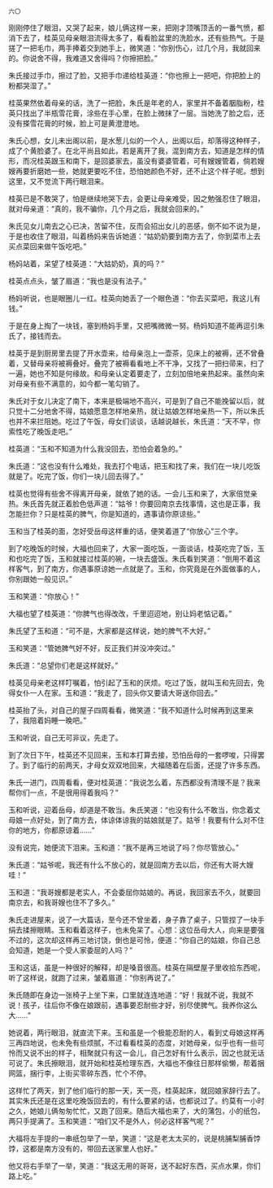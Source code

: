     六〇 

   刚刚停住了眼泪，又哭了起来，娘儿俩这样一来，把刚才顶嘴顶舌的一番气愤，都消下去了，桂英见母亲眼泪流得太多了，看看脸盆里的洗脸水，还有些热气。于是搓了一把毛巾，两手捧着交到她手上，微笑道：“你别伤心，过几个月，我就回来的。你说舍不得，我难道又舍得吗？你擦把脸。”

   朱氏接过手巾，擦过了脸，又把手巾递给桂英道：“你也擦上一把吧，你把脸上的粉都哭湿了。”

   桂英果然依着母亲的话，洗了一把脸，朱氏是年老的人，家里并不备着胭脂粉，桂英只找出了半瓶雪花膏，涂些在手心里，在脸上微抹了一层。当她洗了脸之后，还没有搽雪花膏的时候，脸上可是黄澄澄地。

   朱氏心想，女儿未出阁以前，是水葱儿似的一个人，出阁以后，却落得这种样子，成了个黄脸婆了。在北平尚且如此，若是离开了我，混到南方去，知道是怎样的情形，而况桂英跟玉和南下，是回婆家去，虽没有婆婆管着，可有嫂嫂管着，倘若嫂嫂再要折磨她一些，她就更要吃不住，恐怕她颜色不好，还不止这个样子呢。想到这里，又不觉流下两行眼泪来。

   桂英已是不敢哭了，怕是继续地哭下去，会更让母亲难受，因之勉强忍住了眼泪，就对母亲道：“真的，我不骗你，几个月之后，我就会回来的。”

   朱氏见女儿南去之心已决，苦留不住，反而会招出女儿的恶感，倒不如不说为是，于是也收住了眼泪，叫着杨妈来告诉她道：“姑奶奶要到南方去了，你到菜市上去买点菜回来做午饭吃吧。”

   杨妈站着，呆望了桂英道：“大姑奶奶，真的吗？”

   桂英点点头，皱了眉道：“我也是没有法子。”

   杨妈听说，也是眼圈儿一红。桂英向她丢了一个眼色道：“你去买菜吧，我这儿有钱。”

   于是在身上掏了一块钱，塞到杨妈手里，又把嘴微微一努。杨妈知道不能再逗引朱氏了，接钱而去。

   桂英于是到厨房里去提了开水壶来，给母亲泡上一壶茶，见床上的被褥，还不曾叠着，又替母亲将被褥叠好。叠完了被褥看看地上不干净，又找了一把扫帚来，扫了一遍，她也不知是何缘故。和母亲认定着要走了，立刻加倍地亲热起来。虽然向来对母亲有些不满意的，如今都一笔勾销了。

   朱氏对于女儿决定了南下，本来是极端地不高兴，可是到了自己不能挽留以后，就只觉十二分地舍不得，姑娘愿意怎样地亲热，就让姑娘怎样地亲热一下，所以朱氏也并不来拦阻她。吃过了午饭，母女们谈谈，话越说越长，朱氏道：“天不早，你索性吃了晚饭走吧。”

   桂英道：“玉和不知道为什么我没回去，恐怕会着急的。”

   朱氏道：“这也没有什么难处，我去打个电话，把玉和找了来，我们在一块儿吃饭就是了。吃完了饭，你们一块儿回去得了。”

   桂英也觉得有些舍不得离开母亲，就依了她的话。一会儿玉和来了，大家倍觉亲热。朱氏首先就正着脸色低声道：“姑爷！你要回南京去找事情，这也是正事，我怎能拦你？只是桂英的脾气，你是知道的，遇事请你原谅些。”

   玉和当了桂英的面，怎好受岳母这样重的话，便笑着道了“你放心”三个字。

   到了吃晚饭的时候，大福也回来了，大家一面吃饭，一面谈话，桂英吃完了饭，玉和也吃完了饭，玉和就接过桂英的碗，一块去盛饭。朱氏看到笑道：“倒用不着这样客气，到了南方，你遇事原谅她一点就是了。玉和，你究竟是在外面做事的人，你别跟她一般见识。”

   玉和笑道：“你放心！”

   大福也望了桂英道：“你脾气也得改改，千里迢迢地，别让妈老惦记着。”

   朱氏望了玉和道：“可不是，大家都是这样说，她的脾气不大好。”

   玉和笑道：“管她脾气好不好，反正我们并没冲突过。”

   朱氏道：“总望你们老是这样就好。”

   桂英见母亲老这样叮嘱着，怕引起了玉和的厌烦。吃过了饭，就叫玉和先回去，免得女仆一人在家。玉和道：“我走了，回头你又要请大哥送你回去。”

   桂英抬了头，对自己的屋子四周看看，微笑道：“我不知道什么时候再到这里来了，我陪着妈睡一晚吧。”

   玉和听说，自己无可非议，先走了。

   到了次日下午，桂英还不见回来，玉和本打算去接，恐怕岳母的一套啰唆，只得罢了。到了临行的前两天，才母女双双地回来，大福随着在后面，还提了许多东西。

   朱氏一进门，四周看看，便对桂英道：“我说怎么着，东西都没有清理不是？我来帮你们一点，不是很用得着我吗？”

   玉和听说，迎着岳母，却道是不敢当。朱氏笑道：“也没有什么不敢当，你念着丈母娘一点好处，到了南方去，体谅体谅我的姑娘就是了。姑爷！我要有什么对不住你的地方，你都原谅着……”

   没有说完，她便流下泪来。玉和道：“我不是再三地说了吗？你尽管放心。”

   朱氏道：“姑爷呢，我还有什么不放心的，就是回南方去以后，你还有大哥大嫂哇！”

   玉和道：“我哥嫂都是老实人，不会委屈你姑娘的。再说，我回家去不久，就要回南京去，和我哥嫂也住不了多久。”

   朱氏走进屋来，说了一大篇话，至今还不曾坐着，身子靠了桌子，只管捏了一块手绢去揉擦眼睛。玉和看着这样子，也未免呆了。心想：这位岳母大人，向来是要强不过的，这次却这样再三地讨饶，倒也是可怜，便道：“你自己的姑娘，你自己总会知道，她是一个受人家委屈的人吗？”

   玉和这话，虽是一种很好的解释，却是嗓音很高。桂英在隔壁屋子里收拾东西呢，听了这样说，就跑了过来，皱着眉道：“你别再说了。”

   朱氏随即在身边一张椅子上坐下来，口里就连连地道：“好！我就不说，我就不说！孩子，往后你不像在娘跟前，遇事要忍耐些才好，别尽使脾气。我养你这么大……”

   她说着，两行眼泪，就直流下来。玉和虽是一个极能忍耐的人，看到丈母娘这样再三再四地说，也未免有些烦腻，不过看看桂英的态度，对她母亲，似乎也有一些可怜而又说不出的样子，相聚就只有这一会儿，自己怎好有什么表示，因之也就无话可说了。朱氏擦眼泪，就开始和桂英检理东西，大福也不像往日那样偷懒，帮着捆网篮，捆行李，上街买零碎东西，忙个不停。

   这样忙了两天，到了他们临行的那一天，天一亮，桂英起床，就回娘家辞行去了。其实朱氏还是在这里吃晚饭回去的，有什么要紧的话，也都说过了。约莫有一小时之久，她娘儿俩匆匆忙忙，又跑了回来。随后大福也来了，大的蒲包，小的纸包，两只手提满了。玉和笑道：“咱们又不是外人，何必这样客气呢？”

   大福将左手提的一串纸包举了一举，笑道：“这是老太太买的，说是桃脯梨脯香饽饽，这都是南方没有的，带回去送家里人也好。”

   他又将右手举了一举，笑道：“我这无用的哥哥，送不起好东西，买点水果，你们路上吃。”

